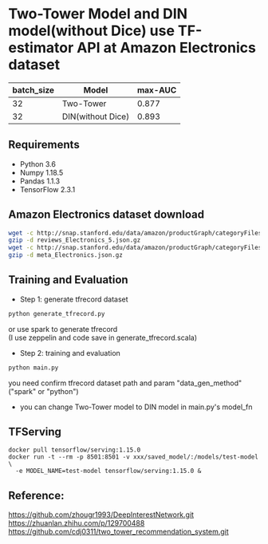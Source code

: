 # Two-Tower Model and DIN model(without Dice) use TF-estimator API at Amazon Electronics dataset

| batch_size| Model | max-AUC|
| ------ | ------ | ------ |
|32 |Two-Tower|0.877 | 
|32 |DIN(without Dice)| 0.893|

## Requirements
* Python 3.6
* Numpy 1.18.5
* Pandas 1.1.3
* TensorFlow 2.3.1

## Amazon Electronics dataset download 
```sh
wget -c http://snap.stanford.edu/data/amazon/productGraph/categoryFiles/reviews_Electronics_5.json.gz  
gzip -d reviews_Electronics_5.json.gz  
wget -c http://snap.stanford.edu/data/amazon/productGraph/categoryFiles/meta_Electronics.json.gz  
gzip -d meta_Electronics.json.gz
```  

## Training and Evaluation
* Step 1: generate tfrecord dataset
```sh
python generate_tfrecord.py
```
or use spark to generate tfrecord  
(I use zeppelin and code save in generate_tfrecord.scala)
* Step 2: training and evaluation
```sh
python main.py
```
you need confirm tfrecord dataset path and param "data_gen_method"("spark" or "python")  
* you can change Two-Tower model to DIN model in main.py's model_fn

## TFServing
```
docker pull tensorflow/serving:1.15.0
docker run -t --rm -p 8501:8501 -v xxx/saved_model/:/models/test-model \
  -e MODEL_NAME=test-model tensorflow/serving:1.15.0 &
```

## Reference: 
https://github.com/zhougr1993/DeepInterestNetwork.git  
https://zhuanlan.zhihu.com/p/129700488  
https://github.com/cdj0311/two_tower_recommendation_system.git
